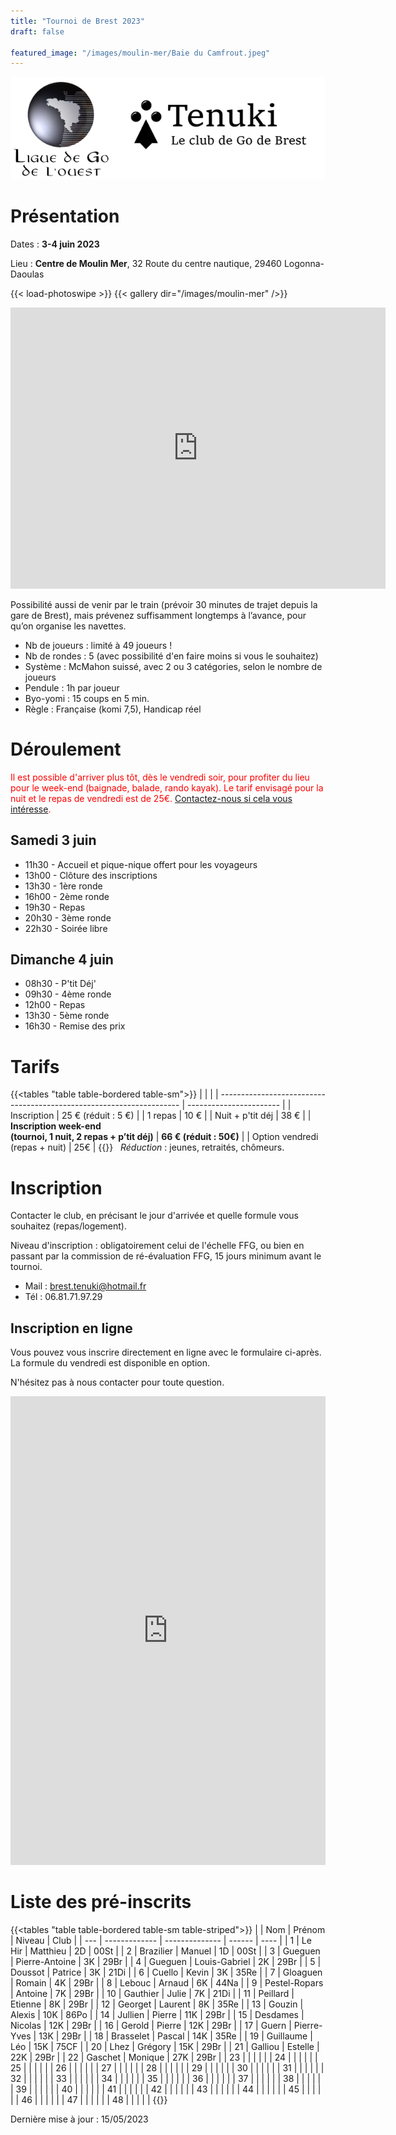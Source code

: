```yaml
---
title: "Tournoi de Brest 2023"
draft: false

featured_image: "/images/moulin-mer/Baie du Camfrout.jpeg"
---
```


![Logo Tenuki Brest](featured.png)

# Présentation

Dates : **3-4 juin 2023**

Lieu : **Centre de Moulin Mer**, 32 Route du centre nautique, 29460 Logonna-Daoulas

{{< load-photoswipe >}}
{{< gallery dir="/images/moulin-mer" />}}

<iframe src="https://www.google.com/maps/embed/v1/place?key=AIzaSyAVerLPfkUDJqSTjO6bsSsbblzfXLwY9pw&q=Centre+Nautique+de+Moulin+Mer&zoom=10" width="600" height="450" frameborder="0" style="border:0"></iframe>

<!-- Détail sur itinéraire -->

Possibilité aussi de venir par le train (prévoir 30 minutes de trajet depuis la gare de Brest), mais prévenez suffisamment longtemps à l’avance, pour qu’on organise les navettes.

- Nb de joueurs : limité à 49 joueurs !
- Nb de rondes : 5 (avec possibilité d'en faire moins si vous le souhaitez)
- Système : McMahon suissé, avec 2 ou 3 catégories, selon le nombre de joueurs
- Pendule : 1h par joueur
- Byo-yomi : 15 coups en 5 min.
- Règle : Française (komi 7,5), Handicap réel

<!-- Lots, par catégorie (fonction du nombre du participants) : 1ers lots en invitations à des tournois, et pour tous les participants : un lot à clé ! -->

# Déroulement

<span style="color:red">Il est possible d'arriver plus tôt, dès le vendredi soir, pour profiter du lieu pour le week-end (baignade, balade, rando kayak). Le tarif envisagé pour la nuit et le repas de vendredi est de 25€.  [Contactez-nous si cela vous intéresse](mailto:brest.tenuki@hotmail.fr). </span>

## Samedi 3 juin

- 11h30 - Accueil et pique-nique offert pour les voyageurs
- 13h00 - Clôture des inscriptions
- 13h30 - 1ère ronde
- 16h00 - 2ème ronde
- 19h30 - Repas
- 20h30 - 3ème ronde
- 22h30 - Soirée libre

## Dimanche 4 juin

- 08h30 - P'tit Déj'
- 09h30 - 4ème ronde
- 12h00 - Repas
- 13h30 - 5ème ronde
- 16h30 - Remise des prix

# Tarifs

{{<tables "table table-bordered table-sm">}}
|                                                                      |                         |
| -------------------------------------------------------------------- | ----------------------- |
| Inscription                                                          | 25 € (réduit : 5 €)     |
| 1 repas                                                              | 10 €                    |
| Nuit + p'tit déj                                                     | 38 €                    |
| **Inscription week-end <br> (tournoi, 1 nuit, 2 repas + p’tit déj)** | **66 € (réduit : 50€)** |
| Option vendredi (repas + nuit)                                       | 25€                     |
{{</tables>}}
 
*Réduction* : jeunes, retraités, chômeurs. 


# Inscription

Contacter le club, en précisant le jour d'arrivée et quelle formule vous souhaitez (repas/logement).

Niveau d'inscription : obligatoirement celui de l'échelle FFG, ou bien en passant par la commission de ré-évaluation FFG, 15 jours minimum avant le tournoi.

- Mail : brest.tenuki@hotmail.fr
- Tél : 06.81.71.97.29

## Inscription en ligne

Vous pouvez vous inscrire directement en ligne avec le formulaire ci-après. 
La formule du vendredi est disponible en option. 

N'hésitez pas à nous contacter pour toute question. 

<iframe id="haWidget" allowtransparency="true" scrolling="auto" src="https://www.helloasso.com/associations/tenuki-club-de-go-de-brest/evenements/tournoi-de-go-de-brest/widget" style="width: 100%; height: 750px; border: none;"></iframe>

# Liste des pré-inscrits

{{<tables "table table-bordered table-sm table-striped">}}
 |     | Nom           | Prénom         | Niveau | Club |
 | --- | ------------- | -------------- | ------ | ---- |
 | 1   | Le Hir        | Matthieu       | 2D     | 00St |
 | 2   | Brazilier     | Manuel         | 1D     | 00St |
 | 3   | Gueguen       | Pierre-Antoine | 3K     | 29Br |
 | 4   | Gueguen       | Louis-Gabriel  | 2K     | 29Br |
 | 5   | Doussot       | Patrice        | 3K     | 21Di |
 | 6   | Cuello        | Kevin          | 3K     | 35Re |
 | 7   | Gloaguen      | Romain         | 4K     | 29Br |
 | 8   | Lebouc        | Arnaud         | 6K     | 44Na |
 | 9   | Pestel-Ropars | Antoine        | 7K     | 29Br |
 | 10  | Gauthier      | Julie          | 7K     | 21Di |
 | 11  | Peillard      | Etienne        | 8K     | 29Br |
 | 12  | Georget       | Laurent        | 8K     | 35Re |
 | 13  | Gouzin        | Alexis         | 10K    | 86Po |
 | 14  | Jullien       | Pierre         | 11K    | 29Br |
 | 15  | Desdames      | Nicolas        | 12K    | 29Br |
 | 16  | Gerold        | Pierre         | 12K    | 29Br |
 | 17  | Guern         | Pierre-Yves    | 13K    | 29Br |
 | 18  | Brasselet     | Pascal         | 14K    | 35Re |
 | 19  | Guillaume     | Léo            | 15K    | 75CF |
 | 20  | Lhez          | Grégory        | 15K    | 29Br |
 | 21  | Galliou       | Estelle        | 22K    | 29Br |
 | 22  | Gaschet       | Monique        | 27K    | 29Br |
 | 23  |               |                |        |      |
 | 24  |               |                |        |      |
 | 25  |               |                |        |      |
 | 26  |               |                |        |      |
 | 27  |               |                |        |      |
 | 28  |               |                |        |      |
 | 29  |               |                |        |      |
 | 30  |               |                |        |      |
 | 31  |               |                |        |      |
 | 32  |               |                |        |      |
 | 33  |               |                |        |      |
 | 34  |               |                |        |      |
 | 35  |               |                |        |      |
 | 36  |               |                |        |      |
 | 37  |               |                |        |      |
 | 38  |               |                |        |      |
 | 39  |               |                |        |      |
 | 40  |               |                |        |      |
 | 41  |               |                |        |      |
 | 42  |               |                |        |      |
 | 43  |               |                |        |      |
 | 44  |               |                |        |      |
 | 45  |               |                |        |      |
 | 46  |               |                |        |      |
 | 47  |               |                |        |      |
 | 48  |               |                |        |      |
{{</tables>}}

Dernière mise à jour : 15/05/2023
